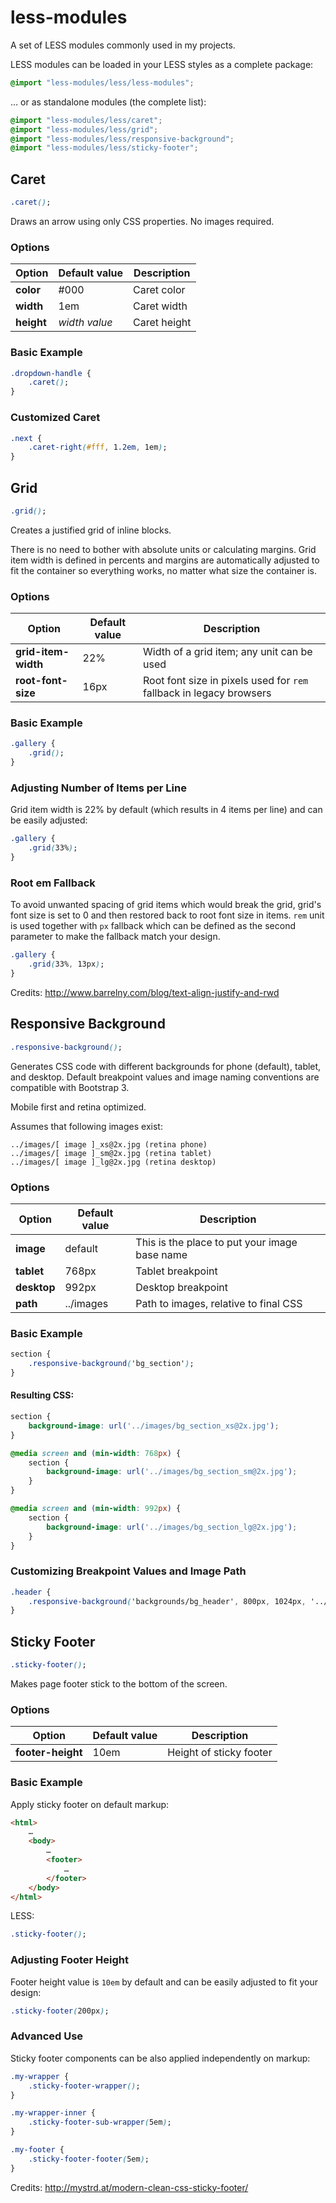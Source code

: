 less-modules
============

A set of LESS modules commonly used in my projects.

LESS modules can be loaded in your LESS styles as a complete package:

```css
@import "less-modules/less/less-modules";
```

… or as standalone modules (the complete list):

```css
@import "less-modules/less/caret";
@import "less-modules/less/grid";
@import "less-modules/less/responsive-background";
@import "less-modules/less/sticky-footer";
```

## Caret
```css
.caret();
```

Draws an arrow using only CSS properties. No images required.

### Options
| Option     | Default value      | Description                      |
|------------|--------------------|----------------------------------|
| **color**  | #000               | Caret color                      |
| **width**  | 1em                | Caret width                      |
| **height** | *width value*      | Caret height                     |

### Basic Example
```css
.dropdown-handle {
    .caret();
}
```

### Customized Caret
```css
.next {
    .caret-right(#fff, 1.2em, 1em);
}
```

## Grid
```css
.grid();
```

Creates a justified grid of inline blocks.

There is no need to bother with absolute units or calculating margins. Grid item width is defined in percents and
margins are automatically adjusted to fit the container so everything works, no matter what size the container is.

### Options
| Option                | Default value      | Description                                                         |
|-----------------------|--------------------|---------------------------------------------------------------------|
| **grid-item-width**   | 22%                | Width of a grid item; any unit can be used                          |
| **root-font-size**    | 16px               | Root font size in pixels used for `rem` fallback in legacy browsers |

### Basic Example
```css
.gallery {
    .grid();
}
```

### Adjusting Number of Items per Line
Grid item width is 22% by default (which results in 4 items per line) and can be easily adjusted:

```css
.gallery {
    .grid(33%);
}
```

### Root em Fallback
To avoid unwanted spacing of grid items which would break the grid, grid's font size is set to 0 and then restored back
to root font size in items. `rem` unit is used together with `px` fallback which can be defined as the second parameter
to make the fallback match your design.

```css
.gallery {
    .grid(33%, 13px);
}
```
    
Credits: http://www.barrelny.com/blog/text-align-justify-and-rwd

## Responsive Background
```css
.responsive-background();
```

Generates CSS code with different backgrounds for phone (default), tablet, and desktop. Default breakpoint values
and image naming conventions are compatible with Bootstrap 3.

Mobile first and retina optimized.

Assumes that following images exist:

    ../images/[ image ]_xs@2x.jpg (retina phone)
    ../images/[ image ]_sm@2x.jpg (retina tablet)
    ../images/[ image ]_lg@2x.jpg (retina desktop)

### Options
| Option                | Default value      | Description                                                         |
|-----------------------|--------------------|---------------------------------------------------------------------|
| **image**             | default            | This is the place to put your image base name                       |
| **tablet**            | 768px              | Tablet breakpoint                                                   |
| **desktop**           | 992px              | Desktop breakpoint                                                  |
| **path**              | ../images          | Path to images, relative to final CSS                               |

### Basic Example
```css
section {
    .responsive-background('bg_section');
}
```

#### Resulting CSS:
```css
section {
    background-image: url('../images/bg_section_xs@2x.jpg');
}

@media screen and (min-width: 768px) {
    section {
        background-image: url('../images/bg_section_sm@2x.jpg');
    }
}

@media screen and (min-width: 992px) {
    section {
        background-image: url('../images/bg_section_lg@2x.jpg');
    }
}
```

### Customizing Breakpoint Values and Image Path
```css
.header {
    .responsive-background('backgrounds/bg_header', 800px, 1024px, '../assets/images');
}
```

## Sticky Footer
```css
.sticky-footer();
```

Makes page footer stick to the bottom of the screen.

### Options
| Option              | Default value      | Description                      |
|---------------------|--------------------|----------------------------------|
| **footer-height**   | 10em               | Height of sticky footer          |

### Basic Example
Apply sticky footer on default markup:

```html
<html>
    …
    <body>
        …
        <footer>
            …
        </footer>
    </body>
</html>
```

LESS:
```css
.sticky-footer();
```

### Adjusting Footer Height
Footer height value is `10em` by default and can be easily adjusted to fit your design:

```css
.sticky-footer(200px);
```

### Advanced Use
Sticky footer components can be also applied independently on markup:

```css
.my-wrapper {
    .sticky-footer-wrapper();
}

.my-wrapper-inner {
    .sticky-footer-sub-wrapper(5em);
}

.my-footer {
    .sticky-footer-footer(5em);
}
```

Credits: http://mystrd.at/modern-clean-css-sticky-footer/
